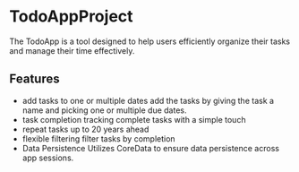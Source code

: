 # TodoAppProject

The TodoApp is a tool designed to help users efficiently organize their tasks and manage their time effectively.

## Features
* add tasks to one or multiple dates
    add the tasks by giving the task a name and picking one or multiple due dates.
* task completion tracking
complete tasks with a simple touch
* repeat tasks up to 20 years ahead
* flexible filtering
filter tasks by completion
* Data Persistence
Utilizes CoreData to ensure data persistence across app sessions.


